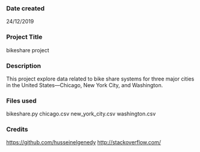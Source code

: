 ### Date created
24/12/2019

### Project Title
bikeshare project

### Description
This project explore data related to bike share systems for three major cities in the United States—Chicago, New York City, and Washington.

### Files used
bikeshare.py
chicago.csv
new_york_city.csv
washington.csv

### Credits
https://github.com/husseinelgenedy
http://stackoverflow.com/

